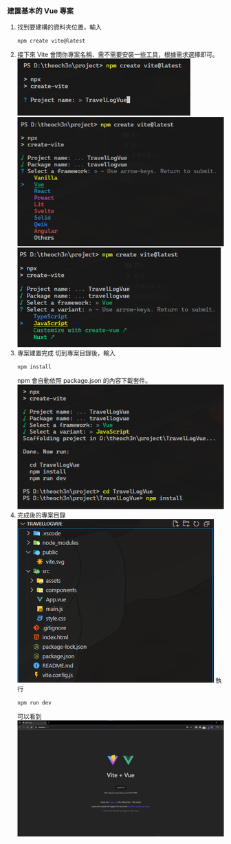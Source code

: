 ### 建置基本的 Vue 專案

1. 找到要建構的資料夾位置，輸入
    ```shell
    npm create vite@latest
    ```
2. 接下來 Vite 會問你專案名稱、需不需要安裝一些工具，根據需求選擇即可。
   ![20250122230427](https://raw.githubusercontent.com/theoch3n/picgo/main/images/20250122230427.png?token=BGQ3C6WTDIA52AETXS4CDRTHSEETS)
   ![20250122230513](https://raw.githubusercontent.com/theoch3n/picgo/main/images/20250122230513.png?token=BGQ3C6TCVMYRX5ZX4QEV6DTHSEEWM)
   ![20250122230602](https://raw.githubusercontent.com/theoch3n/picgo/main/images/20250122230602.png?token=BGQ3C6V53IXKNQXDK4VUT6DHSEEZO)
3. 專案建置完成
   切到專案目錄後，輸入
    ```shell
    npm install
    ```
    npm 會自動依照 package.json 的內容下載套件。
    ![20250122230818](https://raw.githubusercontent.com/theoch3n/picgo/main/images/20250122230818.png?token=BGQ3C6XMU3LLYROAAQA7FDDHSEFB6)
4. 完成後的專案目錄
   ![20250122231127](https://raw.githubusercontent.com/theoch3n/picgo/main/images/20250122231127.png?token=BGQ3C6WDP6H43HINHVXCCYTHSEFNY)
   執行
    ```shell
    npm run dev
    ```
    可以看到
    ![20250122231239](https://raw.githubusercontent.com/theoch3n/picgo/main/images/20250122231239.png?token=BGQ3C6XYFP2EN3PILSHFERLHSEFSG)
